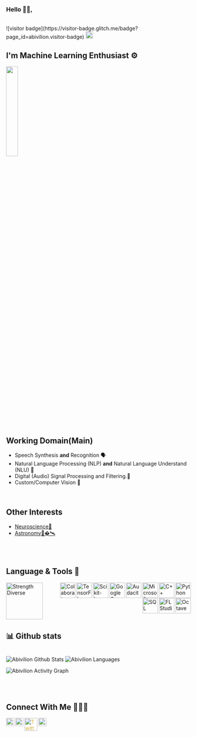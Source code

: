 ### Hello 🧠👀,
<br>
![visitor badge](https://visitor-badge.glitch.me/badge?page_id=abivilion.visitor-badge)
<a href="https://github.com/abivilion"><img alt="followers" title="Follow me on Github" src="https://img.shields.io/github/followers/abivilion?color=236ad3&labelColor=1155ba&style=for-the-badge&logo=github&label=Follow" height="20px"/></a>  
    
## I'm Machine Learning Enthusiast ⚙

<img src="https://cdn.dribbble.com/users/2017910/screenshots/5102683/ai_trends_dribbble_shot.gif" height=25%>

## Working Domain(Main)
 - Speech Synthesis <b>and</b> Recognition 🗣
 - Natural Language Processing (NLP) <b>and</b> Natural Language Understand (NLU) 💬
 - Digital (Audio) Signal Processing and Filtering.📶
 - Custom/Computer Vision 🎦
<br>

## Other Interests 
 -  <a href="https://www.medicalnewstoday.com/articles/248680" target="_blank">Neuroscience🧠</a>
 -  <a href="https://apod.nasa.gov/apod/astropix.html" target="_blank">Astronomy🚀�🛰</a>
<br>
<br>

## Language & Tools 🦾

<img align="left" alt="Strength Diverse" height ="100" src="https://img.deusm.com/informationweek/2016/06/1326034/data-tools-alengo-iStock_23466387_MEDIUM.jpg" >

<a href="https://www.python.org" target="_blank"><img align="right" alt="Python" height ="42px" src="https://raw.githubusercontent.com/rahul-jha98/github_readme_icons/main/language_and_tools/square/python/python.svg"></a>
<a href="https://www.cplusplus.com/" target="_blank"><img align="right" alt="C++" height ="42px" src="https://upload.wikimedia.org/wikipedia/commons/1/18/ISO_C%2B%2B_Logo.svg"></a>
<a href="https://azure.microsoft.com/en-us/" target="_blank"><img align="right" alt="Microsoft Azure" height ="42px" src="https://pbs.twimg.com/profile_images/1396907108881231875/KtFg3mV6_400x400.jpg"></a>

<a href="https://www.audacityteam.org/" target="_blank"><img align="right" alt="Audacity" height ="42px" src="https://www.audacityteam.org/wp-content/themes/wp_audacity/img/logo.png"></a>

<a href="https://cloud.google.com/compute" target="_blank"><img align="right" alt="Google Compute Engine" height ="42px" src="https://www.logo.wine/a/logo/Google_Compute_Engine/Google_Compute_Engine-Logo.wine.svg"></a>

<a href="https://scikit-learn.org/stable/" target="_blank"><img align="right" alt="Scikit-Learn" height ="42px" src="https://upload.wikimedia.org/wikipedia/commons/thumb/0/05/Scikit_learn_logo_small.svg/1280px-Scikit_learn_logo_small.svg.png"></a>

<a href="https://www.tensorflow.org/" target="_blank"><img align="right" alt="TensorFlow" height ="42px" src="https://upload.wikimedia.org/wikipedia/commons/2/2d/Tensorflow_logo.svg"></a>

<a href="https://research.google.com/colaboratory/" target="_blank"><img align="right" alt="Colaboratory" height ="42px" src="https://static.javatpoint.com/tutorial/google-colab/images/google-colab.png"></a>

<a href="https://www.gnu.org/software/octave/index" target="_blank"><img align="right" alt="Octave" height ="42px" src="https://www.gnu.org/software/octave/img/octave-logo.svg"></a>
<a href="https://www.image-line.com/" target="_blank"><img align="right" alt="FL Studio" height ="42px" src="https://www.image-line.com/wp-content/themes/intracto/build/images/fl-fruit-logo.png"></a>
<a href="https://www.mysql.com/" target="_blank"><img align="right" alt="SQL" height ="42px" src="https://i0.wp.com/learn.onemonth.com/wp-content/uploads/2019/07/image2-1.png?w=600&ssl=1"></a>


<br><br><br>
<br><br><br>

## 📊 Github stats

<!-- <details>  -->
<!--   <summary>💻 GitHub Profile Stats</summary> -->
  <br/>
    <a><img alt="Abivilion Github Stats" src="https://denvercoder1-github-readme-stats.vercel.app/api?username=abivilion&show_icons=true&count_private=true&theme=react&hide_border=true&bg_color=003566&title_color=ffd60a&icon_color=F8D866" /></a>
  <a><img alt="Abivilion Languages" src="https://denvercoder1-github-readme-stats.vercel.app/api/top-langs/?username=abivilion&langs_count=8&layout=compact&theme=react&hide_border=true&bg_color=003566&title_color=ffd60a&icon_color=F8D866" /></a>
  <br/>
<!--   <b>Note:</b> Top languages is only a metric of the languages my public code consists of and doesn't reflect experience or skill level. -->
<!-- </details> -->

<a><img alt="Abivilion Activity Graph" src="https://activity-graph.herokuapp.com/graph?username=abivilion&bg_color=003566&color=ffd60a&line=aacc00&point=FFFFFF&hide_border=true" /></a> 

<br>
<br>



## Connect With Me 🤝👨‍💼
[<img align="left" alt="LinkedIn" width="22px" src="https://image.flaticon.com/icons/png/512/174/174857.png"  style = "color:#d4af37"/>][linkedin]

[<img align="left" alt="Instagram" width="22px" src="https://upload.wikimedia.org/wikipedia/commons/thumb/e/e7/Instagram_logo_2016.svg/768px-Instagram_logo_2016.svg.png" style = "color:#d4af37"/>][instagram]

[<img align="left" alt="Twitter" width="35px" src="https://logos-world.net/wp-content/uploads/2020/04/Twitter-Logo.png" style = "color:#d4af37"/>][twitter]

[<img align="left" alt="Telegram" width="22px" src="https://upload.wikimedia.org/wikipedia/commons/8/83/Telegram_2019_Logo.svg"  style = "color:#d4af37"/>][telegram]


<!--
**abivilion/abivilion** is a ✨ _special_ ✨ repository because its `README.md` (this file) appears on your GitHub profile.

Here are some ideas to get you started:

- 🔭 I’m currently working on ...
- 🌱 I’m currently learning ...
- 👯 I’m looking to collaborate on ...
- 🤔 I’m looking for help with ...
- 💬 Ask me about ...
- 📫 How to reach me: ...
- 😄 Pronouns: ...
- ⚡ Fun fact: ...
-->

[telegram]: https://t.me/abivilion/
[twitter]: https://twitter.com/abivilion
[instagram]: https://www.instagram.com/abivilion/
[linkedin]: https://www.linkedin.com/in/ayushbh/
